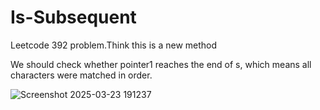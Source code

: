 # Is-Subsequent
Leetcode 392 problem.Think this is a new method

We should check whether pointer1 reaches the end of s, which means all characters were matched in order.

![Screenshot 2025-03-23 191237](https://github.com/user-attachments/assets/1a82a1d8-0de7-44f9-87a7-261afe97478b)
